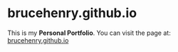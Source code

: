 # brucehenry.github.io
This is my **Personal Portfolio**. You can visit the page at: [brucehenry.github.io](https://brucehenry.github.io)
